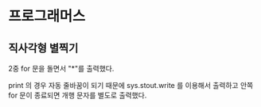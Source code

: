 # 프로그래머스

## 직사각형 별찍기

2중 for 문을 돌면서 "*"를 출력했다.

print 의 경우 자동 줄바꿈이 되기 때문에 sys.stout.write 를 이용해서 출력하고 안쪽 for 문이 종료되면 개행 문자를 별도로 출력했다.

